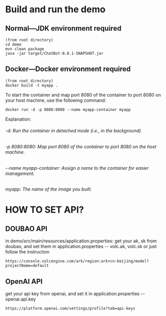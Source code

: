 ﻿# Build and run the demo
## Normal—JDK environment required
```
(from root directory)
cd demo
mvn clean package
java -jar target/ChatBot-0.0.1-SNAPSHOT.jar
```

## Docker—Docker environment required
```
(from root directory)
docker build -t myapp .
```
To start the container and map port 8080 of the container to port 8080 on your host machine, use the following command:
```
docker run -d -p 8080:8080 --name myapp-container myapp
```
Explanation:
###### -d: Run the container in detached mode \(i.e., in the background\).
###### 
###### -p 8080:8080: Map port 8080 of the container to port 8080 on the host machine.
###### 
###### --name myapp-container: Assign a name to the container for easier management.
###### 
###### myapp: The name of the image you built.


# HOW TO SET API?
## DOUBAO API
in demo/src/main/resources/application.properties:
get your ak, sk from doubao, and set them in application.properties -- volc.ak, volc.sk or just follow the instruction
```
https://console.volcengine.com/ark/region:ark+cn-beijing/model?projectName=default
```

## OpenAI API
get your api key from openai, and set it in application.properties -- openai.api.key
```
https://platform.openai.com/settings/profile?tab=api-keys
```